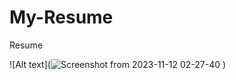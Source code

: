 # My-Resume
Resume 

![Alt text](![Screenshot from 2023-11-12 02-27-40](https://github.com/punekarshailesh/My-Resume/assets/117573279/b07a4317-5ef0-4531-9e15-af4a48a7642d)
)
